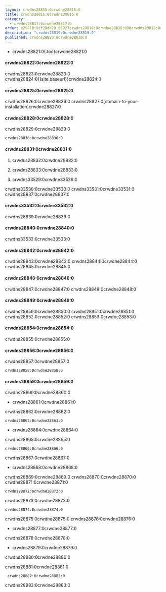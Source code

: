 ```yaml
---
layout: crwdns28815:0crwdne28815:0
title: crwdns28816:0crwdne28816:0
category:
  - crwdns28817:0crwdne28817:0
order: e28818:0cf28dd20.86927crwdns28818:0crwdne28818:080crwdns28818:0crwdne28818:0
description: "crwdns28819:0crwdne28819:0"
published: crwdns28820:0crwdne28820:0
---
```

- crwdns28821:0{:toc}crwdne28821:0

#### crwdns28822:0crwdne28822:0

crwdns28823:0crwdne28823:0 crwdns28824:0{{site.baseurl}}crwdne28824:0

#### crwdns28825:0crwdne28825:0

crwdns28826:0crwdne28826:0 crwdns28827:0[domain-to-your-installation]crwdne28827:0

#### crwdns28828:0crwdne28828:0

crwdns28829:0crwdne28829:0

    crwdns28830:0crwdne28830:0
    

#### crwdns28831:0crwdne28831:0

1. crwdns28832:0crwdne28832:0

2. crwdns28833:0crwdne28833:0

3. crwdns33529:0crwdne33529:0

crwdns33530:0crwdne33530:0 crwdns33531:0crwdne33531:0 crwdns28837:0crwdne28837:0

#### crwdns33532:0crwdne33532:0

crwdns28839:0crwdne28839:0

#### crwdns28840:0crwdne28840:0

crwdns33533:0crwdne33533:0

#### crwdns28842:0crwdne28842:0

crwdns28843:0crwdne28843:0 crwdns28844:0crwdne28844:0 crwdns28845:0crwdne28845:0

#### crwdns28846:0crwdne28846:0

crwdns28847:0crwdne28847:0 crwdns28848:0crwdne28848:0

#### crwdns28849:0crwdne28849:0

crwdns28850:0crwdne28850:0 crwdns28851:0crwdne28851:0 crwdns28852:0crwdne28852:0 crwdns28853:0crwdne28853:0

#### crwdns28854:0crwdne28854:0

crwdns28855:0crwdne28855:0

#### crwdns28856:0crwdne28856:0

crwdns28857:0crwdne28857:0

    crwdns28858:0crwdne28858:0
    

#### crwdns28859:0crwdne28859:0

crwdns28860:0crwdne28860:0

- crwdns28861:0crwdne28861:0

crwdns28862:0crwdne28862:0

    crwdns28863:0crwdne28863:0
    

- crwdns28864:0crwdne28864:0

crwdns28865:0crwdne28865:0

    crwdns28866:0crwdne28866:0
    

crwdns28867:0crwdne28867:0

- crwdns28868:0crwdne28868:0

crwdns28869:0crwdne28869:0 crwdns28870:0crwdne28870:0 crwdns28871:0crwdne28871:0

    crwdns28872:0crwdne28872:0
    

crwdns28873:0crwdne28873:0

    crwdns28874:0crwdne28874:0
    

crwdns28875:0crwdne28875:0 crwdns28876:0crwdne28876:0

- crwdns28877:0crwdne28877:0

crwdns28878:0crwdne28878:0

- crwdns28879:0crwdne28879:0

crwdns28880:0crwdne28880:0

crwdns28881:0crwdne28881:0

     crwdns28882:0crwdne28882:0
    

crwdns28883:0crwdne28883:0